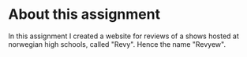 # About this assignment
In this assignment I created a website for reviews of a shows hosted at norwegian high schools, called "Revy". Hence the name "Revyew".